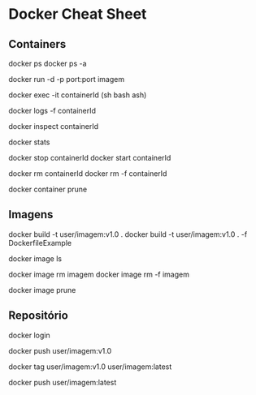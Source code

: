 # Docker Cheat Sheet

## Containers

docker ps
docker ps -a

docker run -d -p port:port imagem

docker exec -it containerId (sh bash ash)

docker logs -f containerId

docker inspect containerId

docker stats

docker stop containerId
docker start containerId

docker rm containerId
docker rm -f containerId

docker container prune

## Imagens

docker build -t user/imagem:v1.0 .
docker build -t user/imagem:v1.0 . -f DockerfileExample

docker image ls

docker image rm imagem
docker image rm -f imagem

docker image prune

## Repositório

docker login

docker push user/imagem:v1.0

docker tag user/imagem:v1.0 user/imagem:latest

docker push user/imagem:latest
